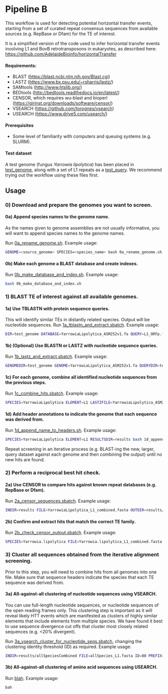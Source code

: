 # Pipeline B

This workflow is used for detecting potential horizontal transfer events, starting from a set of curated repeat consensus sequences from available sources (e.g. RepBase or Dfam) for the TE of interest. 

It is a simplified version of the code used to infer horizontal transfer events involving L1 and BovB retrotransposons in eukaryotes, as described here: https://github.com/AdelaideBioinfo/horizontalTransfer

#### Requirements:
- BLAST (https://blast.ncbi.nlm.nih.gov/Blast.cgi)
- LASTZ (https://www.bx.psu.edu/~rsharris/lastz/)
- SAMtools (http://www.htslib.org/)
- BEDtools (http://bedtools.readthedocs.io/en/latest/)
- CENSOR, which requires wu-blast and bioperl (https://girinst.org/downloads/software/censor/)
- VSEARCH (https://github.com/torognes/vsearch)
- USEARCH (https://www.drive5.com/usearch/)

#### Prerequisites
- Some level of familiarity with computers and queuing systems (e.g. SLURM).

#### Test dataset
A test genome (fungus *Yarrowia lipolytica*) has been placed in [test_genome](test_genome), along with a set of L1 repeats as a [test_query](test_query). We recommend trying out the workflow using these files first.

## Usage

### 0) Download and prepare the genomes you want to screen.

#### 0a) Append species names to the genome name.
As the names given to genome assemblies are not usually informative, you will want to append species names to the genome names. 

Run [0a_rename_genome.sh](0a_rename_genome.sh). 
Example usage:
```bash
GENOME=<source_genome> SPECIES=<species_name> bash 0a_rename_genome.sh
```

#### 0b) Make each genome a BLAST database and create indexes.
Run [0b_make_database_and_index.sh](0b_make_database_and_index.sh). 
Example usage: 
```bash
bash 0b_make_database_and_index.sh
```

### 1) BLAST TE of interest against all available genomes.

#### 1a) Use TBLASTN with protein sequence queries.
This will identify similar TEs in distantly related species. Output will be nucleotide sequences.
Run [1a_tblastn_and_extract.sbatch](1a_tblastn_and_extract.sbatch).
Example usage:
```bash
DIR=test_genome DATABASE=YarrowiaLipolytica_ASM252v1.fa QUERY=L1_ORFp.fasta RESULTSDIR=results sbatch 1a_tblastn_and_extract.sbatch
```

#### 1b) (Optional) Use BLASTN or LASTZ with nucleotide sequence queries.

Run [1b_lastz_and_extract.sbatch](1b_lastz_and_extract.sbatch).
Example usage:
```bash
GENOMEDIR=test_genome GENOME=YarrowiaLipolytica_ASM252v1.fa QUERYDIR=test_query QUERY=L1_nucl_seqs.fasta RESULTSDIR=results sbatch 1b_lastz_and_extract.sbatch
```

#### 1c) For each genome, combine all identified nucleotide sequences from the previous steps.

Run [1c_combine_hits.sbatch](1c_combine_hits.sbatch).
Example usage:
```bash
SPECIES=YarrowiaLipolytica ELEMENT=L1 LASTZFILE=YarrowiaLipolytica_ASM252v1.fa_L1_nucl_seqs.fasta_lastz.bed TBLASTNFILE=YarrowiaLipolytica_ASM252v1.fa_L1_ORFp.fasta_merged.bed GENOME=YarrowiaLipolytica_ASM252v1.fa RESULTSDIR=results sbatch 1c_combine_hits.sbatch
```

#### 1d) Add header annotations to indicate the genome that each sequence was derived from.

Run [1d_append_name_to_headers.sh](1d_append_name_to_headers.sh).
Example usage:
```bash
SPECIES=YarrowiaLipolytica ELEMENT=L1 RESULTSDIR=results bash 1d_append_name_to_headers.sh
```

Repeat screening in an iterative process (e.g. BLAST-ing the new, larger, query dataset against each genome and then combining the output) until no new hits are found. 

### 2) Perform a reciprocal best hit check.

#### 2a) Use CENSOR to compare hits against known repeat databases (e.g. RepBase or Dfam).
Run [2a_censor_sequences.sbatch](2a_censor_sequences.sbatch).
Example usage:
```bash
INDIR=results FILE=YarrowiaLipolytica_L1_combined.fasta OUTDIR=results/censored sbatch 2a_censor_sequences.sbatch
```

#### 2b) Confirm and extract hits that match the correct TE family.
Run [2b_check_censor_output.sbatch](2b_check_censor_output.sbatch).
Example usage:
```bash
SPECIES=Yarrowia.lipolytica FILE=Yarrowia.lipolytica_L1_combined.fasta GENOME=test_genome/YarrowiaLipolytica_ASM252v1.fa ELEMENT=L1 QUERY=test_query/known_L1_elements_from_repbase.txt CENSORDIR=results/censored sbatch 2b_check_censor_output.sbatch
```

### 3) Cluster all sequences obtained from the iterative alignment screening.

Prior to this step, you will need to combine hits from all genomes into one file. Make sure that sequence headers indicate the species that each TE sequence was derived from.

#### 3a)  All-against-all clustering of nucleotide sequences using VSEARCH.
You can use full-length nucleotide sequences, or nucleotide sequences of the open reading frames only. This clustering step is important as it will reveal likely HTT events which are manifested as clusters of highly similar elements that include elements from multiple species. We have found it best to use sequence divergence cut offs that cluster most closely related sequences (e.g. <20% divergent).

Run [3a_vsearch_cluster_for_nucleotide_seqs.sbatch](3a_vsearch_cluster_for_nucleotide_seqs.sbatch), changing the clustering identity threshold (ID) as required. 
Example usage:
```bash
INDIR=results/allSpeciesCombined FILE=allSpecies_L1.fasta ID=80 PREFIX=c sbatch 3a_vsearch_cluster_for_nucleotide_seqs.sbatch
```

#### 3b) All-against-all clustering of amino acid sequences using USEARCH.
Run [blah](blah).
Example usage:
```bash
bah
```


